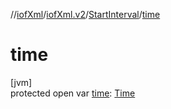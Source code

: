 //[iofXml](../../../index.md)/[iofXml.v2](../index.md)/[StartInterval](index.md)/[time](time.md)

# time

[jvm]\
protected open var [time](time.md): [Time](../-time/index.md)
